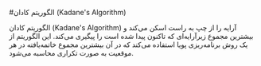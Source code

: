 #الگوریتم کادان (Kadane's Algorithm)

الگوریتم کادان (Kadane's Algorithm) آرایه را از چپ به راست اسکن می‌کند و بیشترین مجموع زیرآرایه‌ای که تاکنون پیدا شده است را پیگیری می‌کند. این الگوریتم از یک روش برنامه‌ریزی پویا استفاده می‌کند که در آن بیشترین مجموع خاتمه‌یافته در هر موقعیت به صورت تکراری محاسبه می‌شود.
